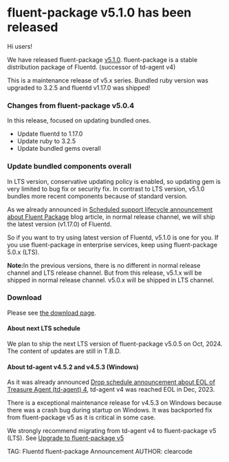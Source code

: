 # fluent-package v5.1.0 has been released

Hi users!

We have released fluent-package [v5.1.0](https://github.com/fluent/fluent-package-builder/releases/tag/v5.1.0).
fluent-package is a stable distribution package of Fluentd. (successor of td-agent v4)

This is a maintenance release of v5.x series.
Bundled ruby version was upgraded to 3.2.5 and fluentd v1.17.0 was shipped!

### Changes from fluent-package v5.0.4

In this release, focused on updating bundled ones.

* Update fluentd to 1.17.0
* Update ruby to 3.2.5
* Update bundled gems overall

### Update bundled components overall

In LTS version, conservative updating policy is enabled, so updating gem is very limited to bug fix or security fix.
In contrast to LTS version, v5.1.0 bundles more recent components because of standard version.

As we already announced in [Scheduled support lifecycle announcement about Fluent Package](/blog/fluent-package-scheduled-lifecycle)
blog article, in normal release channel, we will ship the latest version (v1.17.0) of Fluentd.

So if you want to try using latest version of Fluentd, v5.1.0 is one for you.
If you use fluent-package in enterprise services, keep using fluent-package 5.0.x (LTS).

<div markdown="span" class="alert alert-info" role="alert">
<i class="fa fa-info-circle"></i>
<b>Note:</b>In the previous versions, there is no different in normal release channel and LTS release channel. But 
from this release, v5.1.x will be shipped in normal release channel. v5.0.x will be shipped in LTS channel.
</div>

### Download

Please see [the download page](/download/fluent_package).

#### About next LTS schedule

We plan to ship the next LTS version of fluent-package v5.0.5 on Oct, 2024.
The content of updates are still in T.B.D.

#### About td-agent v4.5.2 and v4.5.3 (Windows)

As it was already announced [Drop schedule announcement about EOL of Treasure Agent (td-agent) 4](schedule-for-td-agent-4-eol), td-agent v4 was reached EOL in Dec, 2023.

There is a exceptional maintenance release for v4.5.3 on Windows because there was a crash bug during startup on Windows. It was backported fix from fluent-package v5 as
it is critical in some case.

We strongly recommend migrating from td-agent v4 to fluent-package v5 (LTS).
See [Upgrade to fluent-package v5](upgrade-td-agent-v4-to-v5)

TAG: Fluentd fluent-package Announcement
AUTHOR: clearcode
